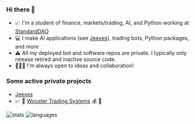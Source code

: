 ### Hi there 👋

<!--
**preritdas/preritdas** is a ✨ _special_ ✨ repository because its `README.md` (this file) appears on your GitHub profile.

Here are some ideas to get you started:

- 🔭 I’m currently working on ...
- 🌱 I’m currently learning ...
- 👯 I’m looking to collaborate on ...
- 🤔 I’m looking for help with ...
- 💬 Ask me about ...
- 📫 How to reach me: ...
- 😄 Pronouns: ...
- ⚡ Fun fact: ...
-->

- 📈 I'm a student of finance, markets/trading, AI, and Python working at [StandardDAO](https://standarddao.finance)
- 💻 I make AI applications (see [Jeeves](https://jeeves.preritdas.com)), trading bots, Python packages, and more
- :warning: All my deployed bot and software repos are private. I typically only release retired and inactive source code. 
- 🧑‍🤝‍🧑 I'm always open to ideas and collaboration!

### Some active private projects

- [Jeeves](https://jeeves.preritdas.com)
- :chart_with_upwards_trend: :robot: [Wooster Trading Systems](https://wooster.preritdas.com) :moneybag: :money_with_wings:

![stats](https://github-readme-stats.vercel.app/api?username=preritdas&count_private=True&show_icons=True&theme=tokyonight)
![languages](https://github-readme-stats.vercel.app/api/top-langs/?username=preritdas&hide=html)
